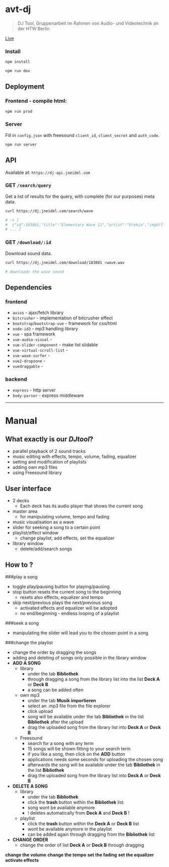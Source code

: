 # avt-dj

> DJ Tool, Gruppenarbeit im Rahmen von Audio- und Videotechnik an der HTW Berlin

[Live](https://dj.jneidel.com)

### Install

```sh
npm install

npm run dev
```

<!--
## Test

```sh
npm test

# only unit tests
npm run unit
```
-->

## Deployment
### Frontend - compile html:

```sh
npm run prod
```

### Server

Fill in `config.json` with freesound `client_id`, `client_secret` and `auth_code`.

<!-- still won't work, data.json could not be loaded - worth fixing? -->

```sh
npm run server
```

## API

Available at: `https://dj-api.jneidel.com`

### GET `/search/query`

Get a list of results for the query, with complete (for our purposes) meta data.

```sh
curl https://dj.jneidel.com/search/wave

# -> [
#  {"id":183881,"title":"Elementary Wave 11","artist":"Erokia","imgUrl":"https://freesound.org/data/displays/183/183881_9497060_wave_M.png","duration":51.7188}
# ... ]
```

### GET `/download/:id`

Download sound data.

```sh
curl https://dj.jneidel.com/download/183881 >wave.wav

# downloads the wave sound
```

## Dependencies

### frontend
- `axios` - ajax/fetch library
- `bitcrusher` - implementation of bitcrusher effect
- `bootstrap`/`bootstrap-vue` - framework for css/html
- `node-id3` - mp3 handling library
- `vue` - spa framework
- `vue-audio-visual` -
- `vue-slider-component` - make list slidable
- `vue-virtual-scroll-list` -
- `vue-wave-surfer` -
- `vue2-dropzone` -
- `vuedraggable` -

### backend
- `express` - http server
- `body-parser` - express middleware
___

# Manual

## What exactly is our *DJtool*?

- parallel playback of 2 sound tracks
- music editing with effects, tempo, volume, fading, equalizer
- setting and modification of playlists
- adding own mp3 files
- using Freesound library

## User interface
- 2 decks
  - Each deck has its audio player that shows the current song
- master area
  - for manipulating volume, tempo and fading
- music visualisation as a wave
- slider for seeking a song to a certain point
- playlist/effect window
  - change playlist, add effects, set the equalizer
- library window
  - delete/add/search songs

## How to ?
###play a song
- toggle play/pausing button for playing/pausing
- stop button resets the current song to the beginning
  - resets also effects, equalizer and tempo
- skip next/previous plays the next/previous song
    - activated effects and equalizer will be adopted
    - no end/beginning - endless looping of a playlist

###seek a song
- manipulating the slider will lead you to the chosen point in a song

###change the playlist
- change the order by dragging the songs
- adding and deleting of songs only possible in the library window
- **ADD A SONG**
  - library
    - under the tab **Bibliothek**
    - through dragging a song from the library list into the list **Deck A** or **Deck B**
    - a song can be added often
  - own mp3
    - under the tab **Musik importieren**
    - select an .mp3 file from the file explorer
    - click upload
    - song will be available under the tab **Bibliothek** in the list **Bibliothek** after the upload
    -  drag the uploaded song from the library list into  **Deck A** or **Deck B**
  - Freesound
    - search for a song with any term
    - 15 songs will be shown fitting to your search term
    - if you like a song, then click on the **ADD** button
    - applications needs some seconds for uploading the chosen song
    - afterwards the song will be available under the tab **Bibliothek** in the list **Bibliothek**
    -  drag the uploaded song from the library list into  **Deck A** or **Deck B**
- **DELETE A SONG**
  - library
    - under the tab **Bibliothek**
    - click the **trash** button within the **Bibliothek** list
    - song wont be available anymore
    - ! deletes automatically from **Deck A** and **Deck B** !
  - playlist
    - click the **trash** button within the **Deck A** or **Deck B** list
    - wont be available anymore in the playlist
    - can be added again through dragging from the **Bibliothek** list
- **CHANGE ORDER**
  - change the order of list **Deck A** or **Deck B** through dragging

**change the volume**
**change the tempo**
**set the fading**
**set the equalizer**
**activate effects**



